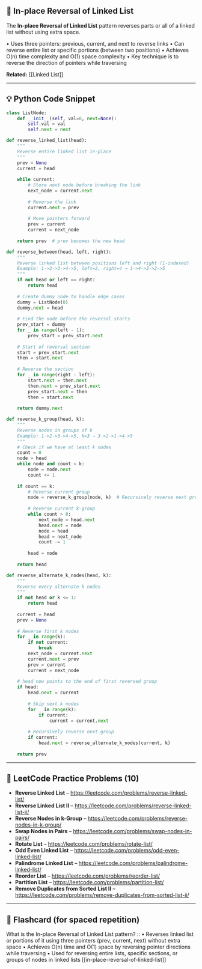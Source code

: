## 🧠 In-place Reversal of Linked List

The **In-place Reversal of Linked List** pattern reverses parts or all of a linked list without using extra space.

• Uses three pointers: previous, current, and next to reverse links
• Can reverse entire list or specific portions (between two positions)
• Achieves O(n) time complexity and O(1) space complexity
• Key technique is to reverse the direction of pointers while traversing

**Related:** [[Linked List]]

---

## 💡 Python Code Snippet

```python
class ListNode:
    def __init__(self, val=0, next=None):
        self.val = val
        self.next = next

def reverse_linked_list(head):
    """
    Reverse entire linked list in-place
    """
    prev = None
    current = head
    
    while current:
        # Store next node before breaking the link
        next_node = current.next
        
        # Reverse the link
        current.next = prev
        
        # Move pointers forward
        prev = current
        current = next_node
    
    return prev  # prev becomes the new head

def reverse_between(head, left, right):
    """
    Reverse linked list between positions left and right (1-indexed)
    Example: 1->2->3->4->5, left=2, right=4 → 1->4->3->2->5
    """
    if not head or left == right:
        return head
    
    # Create dummy node to handle edge cases
    dummy = ListNode(0)
    dummy.next = head
    
    # Find the node before the reversal starts
    prev_start = dummy
    for _ in range(left - 1):
        prev_start = prev_start.next
    
    # Start of reversal section
    start = prev_start.next
    then = start.next
    
    # Reverse the section
    for _ in range(right - left):
        start.next = then.next
        then.next = prev_start.next
        prev_start.next = then
        then = start.next
    
    return dummy.next

def reverse_k_group(head, k):
    """
    Reverse nodes in groups of k
    Example: 1->2->3->4->5, k=3 → 3->2->1->4->5
    """
    # Check if we have at least k nodes
    count = 0
    node = head
    while node and count < k:
        node = node.next
        count += 1
    
    if count == k:
        # Reverse current group
        node = reverse_k_group(node, k)  # Recursively reverse next group
        
        # Reverse current k-group
        while count > 0:
            next_node = head.next
            head.next = node
            node = head
            head = next_node
            count -= 1
        
        head = node
    
    return head

def reverse_alternate_k_nodes(head, k):
    """
    Reverse every alternate k nodes
    """
    if not head or k <= 1:
        return head
    
    current = head
    prev = None
    
    # Reverse first k nodes
    for _ in range(k):
        if not current:
            break
        next_node = current.next
        current.next = prev
        prev = current
        current = next_node
    
    # head now points to the end of first reversed group
    if head:
        head.next = current
        
        # Skip next k nodes
        for _ in range(k):
            if current:
                current = current.next
        
        # Recursively reverse next group
        if current:
            head.next = reverse_alternate_k_nodes(current, k)
    
    return prev
```

---

## 🔗 LeetCode Practice Problems (10)

- **Reverse Linked List** – https://leetcode.com/problems/reverse-linked-list/
- **Reverse Linked List II** – https://leetcode.com/problems/reverse-linked-list-ii/
- **Reverse Nodes in k-Group** – https://leetcode.com/problems/reverse-nodes-in-k-group/
- **Swap Nodes in Pairs** – https://leetcode.com/problems/swap-nodes-in-pairs/
- **Rotate List** – https://leetcode.com/problems/rotate-list/
- **Odd Even Linked List** – https://leetcode.com/problems/odd-even-linked-list/
- **Palindrome Linked List** – https://leetcode.com/problems/palindrome-linked-list/
- **Reorder List** – https://leetcode.com/problems/reorder-list/
- **Partition List** – https://leetcode.com/problems/partition-list/
- **Remove Duplicates from Sorted List II** – https://leetcode.com/problems/remove-duplicates-from-sorted-list-ii/

---

## 🧠 Flashcard (for spaced repetition)

What is the In-place Reversal of Linked List pattern? :: • Reverses linked list or portions of it using three pointers (prev, current, next) without extra space • Achieves O(n) time and O(1) space by reversing pointer directions while traversing • Used for reversing entire lists, specific sections, or groups of nodes in linked lists [[in-place-reversal-of-linked-list]] 
